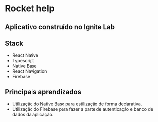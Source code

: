 # Rocket help 
## Aplicativo construído no Ignite Lab

## Stack
- React Native
- Typescript
- Native Base
- React Navigation
- Firebase

## Principais aprendizados
- Utilização do Native Base para estilização de forma declarativa.
- Utilização do Firebase para fazer a parte de autenticação e banco de dados da aplicação.